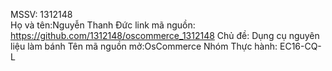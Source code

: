 MSSV: 1312148	
Họ và tên:Nguyễn Thanh Đức
link mã nguồn: https://github.com/1312148/oscommerce_1312148
Chủ đề: Dụng cụ nguyên liệu làm bánh
Tên mã nguồn mở:OsCommerce
Nhóm Thực hành: EC16-CQ-L